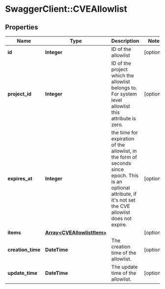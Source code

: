 # SwaggerClient::CVEAllowlist

## Properties
Name | Type | Description | Notes
------------ | ------------- | ------------- | -------------
**id** | **Integer** | ID of the allowlist | [optional] 
**project_id** | **Integer** | ID of the project which the allowlist belongs to.  For system level allowlist this attribute is zero. | [optional] 
**expires_at** | **Integer** | the time for expiration of the allowlist, in the form of seconds since epoch.  This is an optional attribute, if it&#39;s not set the CVE allowlist does not expire. | [optional] 
**items** | [**Array&lt;CVEAllowlistItem&gt;**](CVEAllowlistItem.md) |  | [optional] 
**creation_time** | **DateTime** | The creation time of the allowlist. | [optional] 
**update_time** | **DateTime** | The update time of the allowlist. | [optional] 


